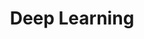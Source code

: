 ---
layout: list
title: Deep Learning
slug: deep learning
menu: True
submenu: True
order: 7
description: >
  Deep Learning 공부내용 정리.
---